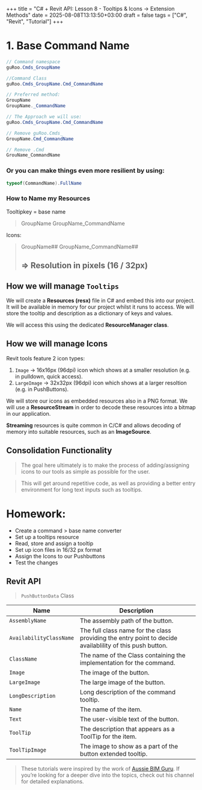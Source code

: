 +++
title = "C# + Revit API: Lesson 8 - Tooltips & Icons -> Extension Methods"
date = 2025-08-08T13:13:50+03:00
draft = false
tags = ["C#", "Revit", "Tutorial"]
+++

# 1. Base Command Name
```C#
// Command namespace
guRoo.Cmds_GroupName

//Command Class
guRoo.Cmds_GroupName.Cmd_CommandName

// Preferred method:
GroupName
GroupName._CommandName

// The Approach we will use:
guRoo.Cmds_GroupName.Cmd_CommandName

// Remove guRoo.Cmds_
GroupName.Cmd_CommandName

// Remove .Cmd
GrouName_CommandName
```

### Or you can make things even more resilient by using:
```C#
typeof(CommandName).FullName
```

### How to Name my Resources

Tooltipkey = base name
> GroupName
> GroupName_CommandName

Icons:
>GroupName##
>GroupName_CommandName##
>## => Resolution in pixels (16 / 32px)


## How we will manage `Tooltips`
We will create a **Resources (resx)** file in C# and embed this into our project. It will be available in memory for our project whilst it runs to access. We will store the tooltip and description as a dictionary of keys and values.

We will access this using the dedicated **ResourceManager class**.

## How we will manage Icons
Revit tools feature 2 icon types:

1. `Image` -> 16x16px (96dpi) icon which shows at a smaller resolution (e.g. in pulldown, quick access).
2. `LargeImage` -> 32x32px (96dpi) icon which shows at a larger resoltion (e.g. in PushButtons).

We will store our icons as embedded resources also in a PNG format. We will use a **ResourceStream** in order to decode these resources into a bitmap in our application.

**Streaming** resources is quite common in C/C# and allows decoding of memory into suitable resources, such as an **ImageSource**.


## Consolidation Functionality
> The goal here ultimately is to make the process of adding/assigning icons to our tools as simple as possible for the user.

>This will get around repetitive code, as well as providing a better entry environment for long text inputs such as tooltips.

# Homework:
- Create a command > base name converter
- Set up a tooltips resource 
- Read, store and assign a tooltip
- Set up icon files in 16/32 px format
- Assign the Icons to our Pushbuttons
- Test the changes

## Revit API
>`PushButtonData` Class

| Name                    | Description                                                                                              |
| ----------------------- | -------------------------------------------------------------------------------------------------------- |
| `AssemblyName`          | The assembly path of the button.                                                                         |
| `AvailabilityClassName` | The full class name for the class providing the entry point to decide availablility of this push button. |
| `ClassName`             | The name of the Class containing the implementation for the command.                                     |
| `Image`                 | The image of the button.                                                                                 |
| `LargeImage`            | The large image of the button.                                                                           |
| `LongDescription`       | Long description of the command tooltip.                                                                 |
| `Name`                  | The name of the item.                                                                                    |
| `Text`                  | The user-visible text of the button.                                                                     |
| `ToolTip`               | The description that appears as a ToolTip for the item.                                                  |
| `ToolTipImage`          | The image to show as a part of the button extended tooltip.                                              |


> These tutorials were inspired by the work of [Aussie BIM Guru](https://www.youtube.com/@AussieBIMGuru). If you’re looking for a deeper dive into the topics, check out his channel for detailed explanations.